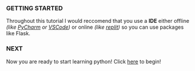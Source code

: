 ### GETTING STARTED

Throughout this tutorial I would reccomend that you use a **IDE** either offline *(like [PyCharm](https://www.jetbrains.com/pycharm/download/) or [VSCode](https://code.visualstudio.com/))*
or online *(like [replit](https://replit.com/))* so you can use packages like Flask.

### NEXT

Now you are ready to start learning python!
Click [here]() to begin!